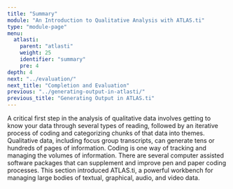 ```yaml
---
title: "Summary"
module: "An Introduction to Qualitative Analysis with ATLAS.ti"
type: "module-page"
menu:
  atlasti:
    parent: "atlasti"
    weight: 25
    identifier: "summary"
    pre: 4
depth: 4
next: "../evaluation/"
next_title: "Completion and Evaluation"
previous: "../generating-output-in-atlasti/"
previous_title: "Generating Output in ATLAS.ti"
---
```

<div class="atlasti"><div class="pageblock"><p>A critical first step in the analysis of qualitative data involves getting to know your data through several types of reading, followed by an iterative process of coding and categorizing chunks of that data into themes. Qualitative data, including focus group transcripts, can generate tens or hundreds of pages of information. Coding is one way of tracking and managing the volumes of information. There are several computer assisted software packages that can supplement and improve pen and paper coding processes. This section introduced ATLAS.ti, a powerful workbench for managing large bodies of textual, graphical, audio, and video data.</p>
</div></div>